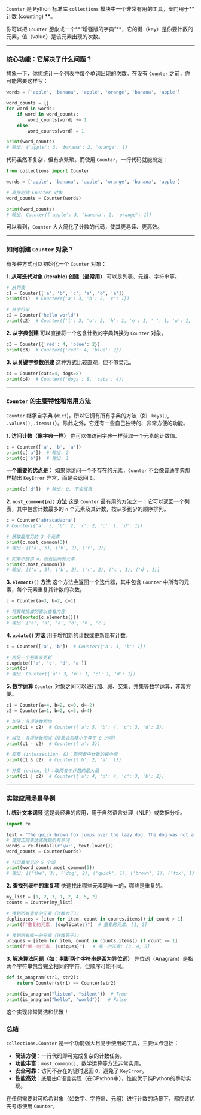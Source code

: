 `Counter` 是 Python 标准库 `collections` 模块中一个非常有用的工具，专门用于** 计数 (counting) **。

你可以把 `Counter` 想象成一个**“增强版的字典”**，它的键（key）是你要计数的元素，值（value）是该元素出现的次数。

---

### 核心功能：它解决了什么问题？

想象一下，你想统计一个列表中每个单词出现的次数。在没有 `Counter` 之前，你可能需要这样写：

```python
words = ['apple', 'banana', 'apple', 'orange', 'banana', 'apple']

word_counts = {}
for word in words:
    if word in word_counts:
        word_counts[word] += 1
    else:
        word_counts[word] = 1

print(word_counts)
# 输出: {'apple': 3, 'banana': 2, 'orange': 1}
```

代码虽然不复杂，但有点繁琐。而使用 `Counter`，一行代码就能搞定：

```python
from collections import Counter

words = ['apple', 'banana', 'apple', 'orange', 'banana', 'apple']

# 直接创建 Counter 对象
word_counts = Counter(words)

print(word_counts)
# 输出: Counter({'apple': 3, 'banana': 2, 'orange': 1})
```
可以看到，`Counter` 大大简化了计数的代码，使其更易读、更高效。

---

### 如何创建 `Counter` 对象？

有多种方式可以初始化一个 `Counter` 对象：

**1. 从可迭代对象 (iterable) 创建（最常用）**
可以是列表、元组、字符串等。

```python
# 从列表
c1 = Counter(['a', 'b', 'c', 'a', 'b', 'a'])
print(c1)  # Counter({'a': 3, 'b': 2, 'c': 1})

# 从字符串
c2 = Counter('hello world')
print(c2)  # Counter({'l': 3, 'o': 2, 'h': 1, 'e': 1, ' ': 1, 'w': 1, 'r': 1, 'd': 1})
```

**2. 从字典创建**
可以直接将一个包含计数的字典转换为 `Counter` 对象。

```python
c3 = Counter({'red': 4, 'blue': 2})
print(c3)  # Counter({'red': 4, 'blue': 2})
```

**3. 从关键字参数创建**
这种方式比较直观，但不够灵活。

```python
c4 = Counter(cats=4, dogs=8)
print(c4)  # Counter({'dogs': 8, 'cats': 4})
```

---

### `Counter` 的主要特性和常用方法

`Counter` 继承自字典 (`dict`)，所以它拥有所有字典的方法（如 `.keys()`, `.values()`, `.items()`）。除此之外，它还有一些自己独特的、非常方便的功能。

**1. 访问计数（像字典一样）**
你可以像访问字典一样获取一个元素的计数值。

```python
c = Counter(['a', 'b', 'a'])
print(c['a'])  # 输出: 2
print(c['b'])  # 输出: 1
```

**一个重要的优点是：** 如果你访问一个不存在的元素，`Counter` 不会像普通字典那样抛出 `KeyError` 异常，而是会返回 `0`。

```python
print(c['d'])  # 输出: 0, 不会报错
```

**2. `most_common([n])` 方法**
这是 `Counter` 最有用的方法之一！它可以返回一个列表，其中包含计数最多的 `n` 个元素及其计数，按从多到少的顺序排列。

```python
c = Counter('abracadabra')
# Counter({'a': 5, 'b': 2, 'r': 2, 'c': 1, 'd': 1})

# 获取最常见的 3 个元素
print(c.most_common(3))
# 输出: [('a', 5), ('b', 2), ('r', 2)]

# 如果不提供 n，则返回所有元素
print(c.most_common())
# 输出: [('a', 5), ('b', 2), ('r', 2), ('c', 1), ('d', 1)]
```

**3. `elements()` 方法**
这个方法会返回一个迭代器，其中包含 `Counter` 中所有的元素，每个元素重复其计数的次数。

```python
c = Counter(a=3, b=2, c=1)

# 将其转换成列表以查看内容
print(sorted(c.elements()))
# 输出: ['a', 'a', 'a', 'b', 'b', 'c']
```

**4. `update()` 方法**
用于增加新的计数或更新现有计数。

```python
c = Counter(['a', 'b'])  # Counter({'a': 1, 'b': 1})

# 用另一个列表来更新
c.update(['a', 'c', 'd', 'a'])
print(c)
# 输出: Counter({'a': 3, 'b': 1, 'c': 1, 'd': 1})
```

**5. 数学运算**
`Counter` 对象之间可以进行加、减、交集、并集等数学运算，非常方便。

```python
c1 = Counter(a=4, b=2, c=0, d=-2)
c2 = Counter(a=1, b=2, c=3, d=4)

# 加法：各项计数相加
print(c1 + c2)  # Counter({'a': 5, 'b': 4, 'c': 3, 'd': 2})

# 减法：各项计数相减（结果会忽略小于等于 0 的项）
print(c1 - c2)  # Counter({'a': 3})

# 交集 (intersection, &)：取两者中计数的最小值
print(c1 & c2)  # Counter({'b': 2, 'a': 1})

# 并集 (union, |)：取两者中计数的最大值
print(c1 | c2)  # Counter({'a': 4, 'd': 4, 'c': 3, 'b': 2})
```

---

### 实际应用场景举例

**1. 统计文本词频**
这是最经典的应用，用于自然语言处理（NLP）或数据分析。

```python
import re

text = "The quick brown fox jumps over the lazy dog. The dog was not amused."
# 使用正则表达式找到所有单词
words = re.findall(r'\w+', text.lower())
word_counts = Counter(words)

# 打印最常见的 5 个词
print(word_counts.most_common(5))
# 输出: [('the', 3), ('dog', 2), ('quick', 1), ('brown', 1), ('fox', 1)]
```

**2. 查找列表中的重复项**
快速找出哪些元素是唯一的，哪些是重复的。

```python
my_list = [1, 2, 3, 1, 2, 4, 5, 2]
counts = Counter(my_list)

# 找到所有重复的元素（计数大于1）
duplicates = [item for item, count in counts.items() if count > 1]
print(f"重复的元素: {duplicates}")  # 重复的元素: [1, 2]

# 找到所有唯一的元素（计数等于1）
uniques = [item for item, count in counts.items() if count == 1]
print(f"唯一的元素: {uniques}")   # 唯一的元素: [3, 4, 5]
```

**3. 解决算法问题（如：判断两个字符串是否为异位词）**
异位词（Anagram）是指两个字符串包含完全相同的字符，但顺序可能不同。

```python
def is_anagram(str1, str2):
    return Counter(str1) == Counter(str2)

print(is_anagram("listen", "silent"))  # True
print(is_anagram("hello", "world"))   # False
```
这个实现非常简洁和优雅！

### 总结

`collections.Counter` 是一个功能强大且易于使用的工具，主要优点包括：

- **简洁方便**：一行代码即可完成复杂的计数任务。
- **功能丰富**：`most_common()`、数学运算等方法非常实用。
- **安全可靠**：访问不存在的键时返回 `0`，避免了 `KeyError`。
- **性能高效**：底层由C语言实现（在CPython中），性能优于纯Python的手动实现。

在任何需要对可哈希对象（如数字、字符串、元组）进行计数的场景下，都应该优先考虑使用 `Counter`。
